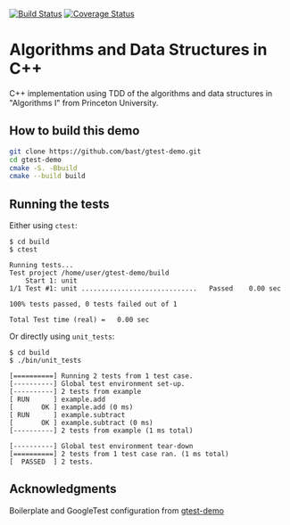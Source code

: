 [![Build Status](https://github.com/MaxPowerReforged/algorithms-and-data-structures-in-cpp/actions/workflows/test.yml/badge.svg)](https://github.com/bast/gtest-demo/actions/workflows/test.yml)
[![Coverage Status](https://coveralls.io/repos/github/MaxPowerReforged/algorithms-and-data-structures-in-cpp/badge.svg)](https://coveralls.io/github/MaxPowerReforged/algorithms-and-data-structures-in-cpp)


# Algorithms and Data Structures in C++

C++ implementation using TDD of the algorithms and data
structures in "Algorithms I" from Princeton University.


## How to build this demo

```bash
git clone https://github.com/bast/gtest-demo.git
cd gtest-demo
cmake -S. -Bbuild 
cmake --build build
```


## Running the tests

Either using `ctest`:
```
$ cd build
$ ctest

Running tests...
Test project /home/user/gtest-demo/build
    Start 1: unit
1/1 Test #1: unit .............................   Passed    0.00 sec

100% tests passed, 0 tests failed out of 1

Total Test time (real) =   0.00 sec
```

Or directly using `unit_tests`:
```
$ cd build 
$ ./bin/unit_tests

[==========] Running 2 tests from 1 test case.
[----------] Global test environment set-up.
[----------] 2 tests from example
[ RUN      ] example.add
[       OK ] example.add (0 ms)
[ RUN      ] example.subtract
[       OK ] example.subtract (0 ms)
[----------] 2 tests from example (1 ms total)

[----------] Global test environment tear-down
[==========] 2 tests from 1 test case ran. (1 ms total)
[  PASSED  ] 2 tests.

```


## Acknowledgments

Boilerplate and GoogleTest configuration from [gtest-demo](https://github.com/bast/gtest-demo)